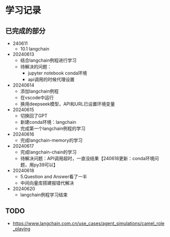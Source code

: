 # 学习记录

## 已完成的部分

* 240611
  * 10.1 langchain
* 20240613
  * 结合langchain例程进行学习
  * 待解决的问题：
    * jupyter notebook conda环境
    * api调用的时候代理设置
* 20240614
  * 添加langchain例程
  * 在vscode中运行
  * 换用deepseek模型，API和URL已设置环境变量
* 20240615
  * 切换回了GPT
  * 新建conda环境：langchain
  * 完成第一个langchain例程的学习
* 20240616
  * 完成langchain-memory的学习
* 20240617
  * 完成langchain-chain的学习
  * 待解决问题：API调用超时，一直没结果【240618更新：conda环境问题，用py39可以】
* 20240618
  * 5.Question and Answer看了一半
  * 中间向量库搭建报错代解决
* 20240620
  * langchain例程学习结束

## TODO

* https://www.langchain.com.cn/use_cases/agent_simulations/camel_role_playing
